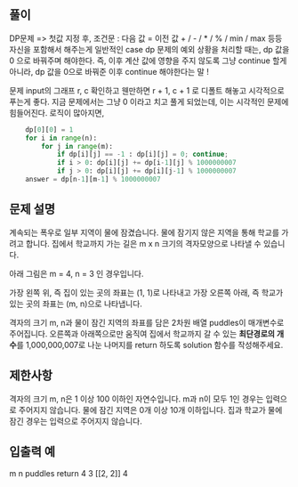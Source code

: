 ## 풀이
DP문제 => 첫값 지정 후, 조건문 : 다음 값 = 이전 값 + / - / * / % / min / max 등등 자신을 포함해서 해주는게 일반적인 case
dp 문제의 예외 상황을 처리할 때는, dp 값을 0 으로 바꿔주며 해야한다. 즉, 이후 계산 값에 영향을 주지 않도록
그냥 continue 할게 아니라, dp 값을 0으로 바꿔준 이후 continue 해야한다는 말 !

문제 input의 그래프 r, c 확인하고 웬만하면 r + 1, c + 1 로 디폴트 해놓고 시각적으로 푸는게 좋다.
지금 문제에서는 그냥 0 이라고 치고 풀게 되었는데, 이는 시각적인 문제에 힘들어진다. 로직이 많아지면,
 
```python
    dp[0][0] = 1
    for i in range(n):
        for j in range(m):
            if dp[i][j] == -1 : dp[i][j] = 0; continue;
            if i > 0: dp[i][j] += dp[i-1][j] % 1000000007
            if j > 0: dp[i][j] += dp[i][j-1] % 1000000007
    answer = dp[n-1][m-1] % 1000000007
```
## 문제 설명
계속되는 폭우로 일부 지역이 물에 잠겼습니다. 
물에 잠기지 않은 지역을 통해 학교를 가려고 합니다. 
집에서 학교까지 가는 길은 m x n 크기의 격자모양으로 나타낼 수 있습니다.

아래 그림은 m = 4, n = 3 인 경우입니다.

가장 왼쪽 위, 즉 집이 있는 곳의 좌표는 (1, 1)로 나타내고 가장 오른쪽 아래, 즉 학교가 있는 곳의 좌표는 (m, n)으로 나타냅니다.

격자의 크기 m, n과 물이 잠긴 지역의 좌표를 담은 2차원 배열 puddles이 매개변수로 주어집니다. 
오른쪽과 아래쪽으로만 움직여 집에서 학교까지 갈 수 있는 **최단경로의 개수**를 
1,000,000,007로 나눈 나머지를 return 하도록 solution 함수를 작성해주세요.

## 제한사항
격자의 크기 m, n은 1 이상 100 이하인 자연수입니다.
m과 n이 모두 1인 경우는 입력으로 주어지지 않습니다.
물에 잠긴 지역은 0개 이상 10개 이하입니다.
집과 학교가 물에 잠긴 경우는 입력으로 주어지지 않습니다.

## 입출력 예
m	n	puddles	return
4	3	[[2, 2]]	4